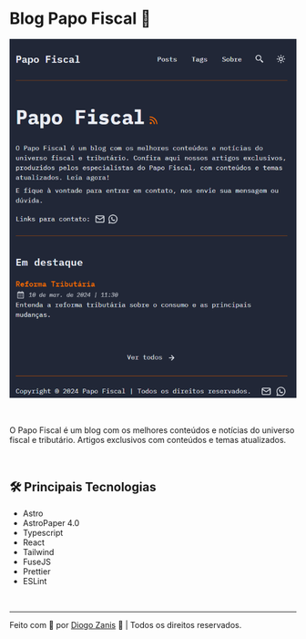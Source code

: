 # Blog Papo Fiscal 📄

![preview](./public/preview.png)

<br>

O Papo Fiscal é um blog com os melhores conteúdos e notícias do universo fiscal e tributário. Artigos exclusivos com conteúdos e temas atualizados.

<br>

## 🛠 Principais Tecnologias

- Astro
- AstroPaper 4.0
- Typescript
- React
- Tailwind
- FuseJS
- Prettier
- ESLint

<br>

---

Feito com 🤍 por [Diogo Zanis](https://www.linkedin.com/in/diogo-zanis-51539a121) :wave: | Todos os direitos reservados.
